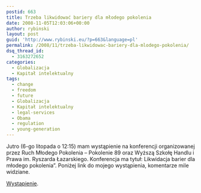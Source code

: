 ```yaml
---
postid: 663
title: Trzeba likwidować bariery dla młodego pokolenia
date: 2008-11-05T12:03:06+00:00
author: rybinski
layout: post
guid: 'http://www.rybinski.eu/?p=663&language=pl'
permalink: /2008/11/trzeba-likwidowac-bariery-dla-mlodego-pokolenia/
dsq_thread_id:
  - 3163272652
categories:
  - Globalizacja
  - Kapitał intelektualny
tags:
  - change
  - freedom
  - future
  - Globalizacja
  - Kapitał intelektualny
  - legal-services
  - Obama
  - regulation
  - young-generation
---
```

Jutro (6-go litopada o 12:15) mam wystąpienie na konferencji organizowanej przez Ruch Młodego Pokolenia – Pokolenie 89 oraz Wyższą Szkołę Handlu i Prawa im. Ryszarda Łazarskiego. Konferencja ma tytuł: Likwidacja barier dla młodego pokolenia”. Poniżej link do mojego wystąpienia, komentarze mile widziane.

[Wystąpienie](http://www.rybinski.eu/resources/non-modules.d/dispatcher/dispatch.php?id=2355).

 
